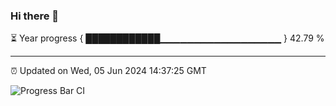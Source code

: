 ### Hi there 👋

⏳ Year progress { ████████████▁▁▁▁▁▁▁▁▁▁▁▁▁▁▁▁▁▁ } 42.79 %

---

⏰ Updated on Wed, 05 Jun 2024 14:37:25 GMT

![Progress Bar CI](https://github.com/IshwaranRudhara/GIT-ACTION/workflows/Progress%20Bar%20CI/badge.svg)
